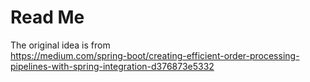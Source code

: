 # Read Me

The original idea is from  
https://medium.com/spring-boot/creating-efficient-order-processing-pipelines-with-spring-integration-d376873e5332